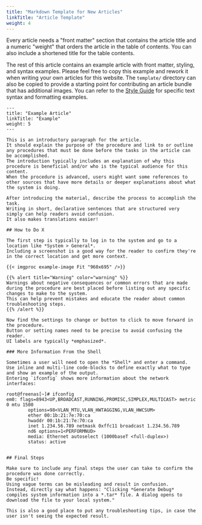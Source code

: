 ```yaml
---
title: "Markdown Template for New Articles"
linkTitle: "Article Template"
weight: 4
---
```


Every article needs a "front matter" section that contains the article title and a numeric "weight" that orders the article in the table of contents.
You can also include a shortened title for the table contents.

The rest of this article contains an example article with front matter, styling, and syntax examples.
Please feel free to copy this example and rework it when writing your own articles for this website.
The `template/` directory can also be copied to provide a starting point for contributing an article bundle that has additional images.
You can refer to the [Style Guide](style.md) for specific text syntax and formatting examples.

```
---
title: "Example Article"
linkTitle: "Example"
weight: 5
---

This is an introductory paragraph for the article.
It should explain the purpose of the procedure and link to or outline any procedures that must be done before the tasks in the article can be accomplished.
The introduction typically includes an explanation of why this procedure is beneficial and/or who is the typical audience for this content.
When the procedure is advanced, users might want some references to other sources that have more details or deeper explanations about what the system is doing.

After introducing the material, describe the process to accomplish the task.
Writing in short, declarative sentences that are structured very simply can help readers avoid confusion.
It also makes translations easier!

## How to Do X

The first step is typically to log in to the system and go to a location like *System > General*.
Including a screenshot is a good way for the reader to confirm they're in the correct location and get more context.

{{< imgproc example-image Fit "960x695" />}}

{{% alert title="Warning" color="warning" %}}
Warnings about negative consequences or common errors that are made during the procedure are best placed before listing out any specific changes to make to the system.
This can help prevent mistakes and educate the reader about common troubleshooting steps.
{{% /alert %}}

Now find the settings to change or button to click to move forward in the procedure.
Button or setting names need to be precise to avoid confusing the reader.
UI labels are typically *emphasized*.

### More Information From the Shell

Sometimes a user will need to open the *Shell* and enter a command.
Use inline and multi-line code-blocks to define exactly what to type and show an example of the output.
Entering `ifconfig` shows more information about the network interfaces:
```
```
root@freenas[~]# ifconfig
em0: flags=8943<UP,BROADCAST,RUNNING,PROMISC,SIMPLEX,MULTICAST> metric 0 mtu 1500
        options=98<VLAN_MTU,VLAN_HWTAGGING,VLAN_HWCSUM>
        ether 00:1b:21:7e:70:ca
        hwaddr 00:1b:21:7e:70:ca
        inet 1.234.56.789 netmask 0xffc11 broadcast 1.234.56.789
        nd6 options=1<PERFORMNUD>
        media: Ethernet autoselect (1000baseT <full-duplex>)
        status: active
```
```

## Final Steps

Make sure to include any final steps the user can take to confirm the procedure was done correctly.
Be specific!
Using vague terms can be misleading and result in confusion.
Instead, directly say what happens: "Clicking *Generate Debug* compiles system information into a *.tar* file. A dialog opens to download the file to your local system."

This is also a good place to put any troubleshooting tips, in case the user isn't seeing the expected result.
```